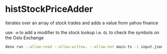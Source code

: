 # histStockPriceAdder

iterates over an array of stock trades and adds a value from yahoo finance

use `-m` to add a modifier to the stock lookup i.e. `OL` to check the symbols on
the Oslo Exchange

```bash
deno run --allow-read --allow-write=. --allow-net main.ts -i input.json -m modifier
```
